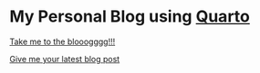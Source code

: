 # My Personal Blog using [Quarto](https://quarto.org/)

[Take me to the blooogggg!!!](https://iamsaugat07.github.io/blog/)

[Give me your latest blog post](https://iamsaugat07.github.io/blog/posts/mlcurriculum/)
